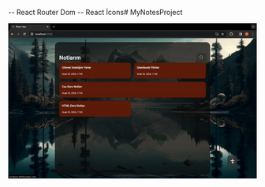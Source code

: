 <!-- İNDİRİLENLER -->
-- React Router Dom
-- React İcons# MyNotesProject

![](./src/gif/note-proje.gif)
